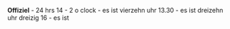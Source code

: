 **Offiziel** - 24 hrs
14 - 2 o clock - es ist vierzehn uhr
13.30 - es ist dreizehn uhr dreizig
16 - es ist 